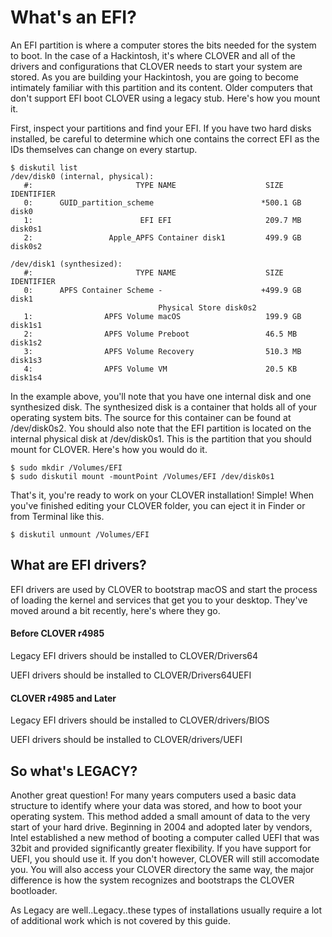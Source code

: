 # What's an EFI?

An EFI partition is where a computer stores the bits needed for the system to boot.  In the case of a Hackintosh, it's where CLOVER and all of the drivers and configurations that CLOVER needs to start your system are stored.   As you are building your Hackintosh, you are going to become intimately familiar with this partition and its content.  Older computers that don't support EFI boot CLOVER using a legacy stub.  Here's how you mount it.

First, inspect your partitions and find your EFI.  If you have two hard disks installed, be careful to determine which one contains the correct EFI as the IDs themselves can change on every startup.

```text
$ diskutil list
/dev/disk0 (internal, physical):
   #:                       TYPE NAME                    SIZE       IDENTIFIER
   0:      GUID_partition_scheme                        *500.1 GB   disk0
   1:                        EFI EFI                     209.7 MB   disk0s1
   2:                 Apple_APFS Container disk1         499.9 GB   disk0s2

/dev/disk1 (synthesized):
   #:                       TYPE NAME                    SIZE       IDENTIFIER
   0:      APFS Container Scheme -                      +499.9 GB   disk1
                                 Physical Store disk0s2
   1:                APFS Volume macOS                   199.9 GB   disk1s1
   2:                APFS Volume Preboot                 46.5 MB    disk1s2
   3:                APFS Volume Recovery                510.3 MB   disk1s3
   4:                APFS Volume VM                      20.5 KB    disk1s4
```

In the example above, you'll note that you have one internal disk and one synthesized disk.  The synthesized disk is a container that holds all of your operating system bits.  The source for this container can be found at /dev/disk0s2.  You should also note that the EFI partition is located on the internal physical disk at /dev/disk0s1.  This is the partition that you should mount for CLOVER.  Here's how you would do it.

```text
$ sudo mkdir /Volumes/EFI
$ sudo diskutil mount -mountPoint /Volumes/EFI /dev/disk0s1
```

That's it, you're ready to work on your CLOVER installation!  Simple!  When you've finished editing your CLOVER folder, you can eject it in Finder or from Terminal like this.

```text
$ diskutil unmount /Volumes/EFI
```

## What are EFI drivers?

EFI drivers are used by CLOVER to bootstrap macOS and start the process of loading the kernel and services that get you to your desktop.  They've moved around a bit recently, here's where they go.

#### Before CLOVER r4985

Legacy EFI drivers should be installed to CLOVER/Drivers64

UEFI drivers should be installed to CLOVER/Drivers64UEFI

#### CLOVER r4985 and Later

Legacy EFI drivers should be installed to CLOVER/drivers/BIOS

UEFI drivers should be installed to CLOVER/drivers/UEFI

## So what's LEGACY?

Another great question!  For many years computers used a basic data structure to identify where your data was stored, and how to boot your operating system.  This method added a small amount of data to the very start of your hard drive.  Beginning in 2004 and adopted later by vendors, Intel established a new method of booting a computer called UEFI that was 32bit and provided significantly greater flexibility.  If you have support for UEFI, you should use it.  If you don't however, CLOVER will still accomodate you.  You will also access your CLOVER directory the same way, the major difference is how the system recognizes and bootstraps the CLOVER bootloader.

As Legacy are well..Legacy..these types of installations usually require a lot of additional work which is not covered by this guide.  

## 

